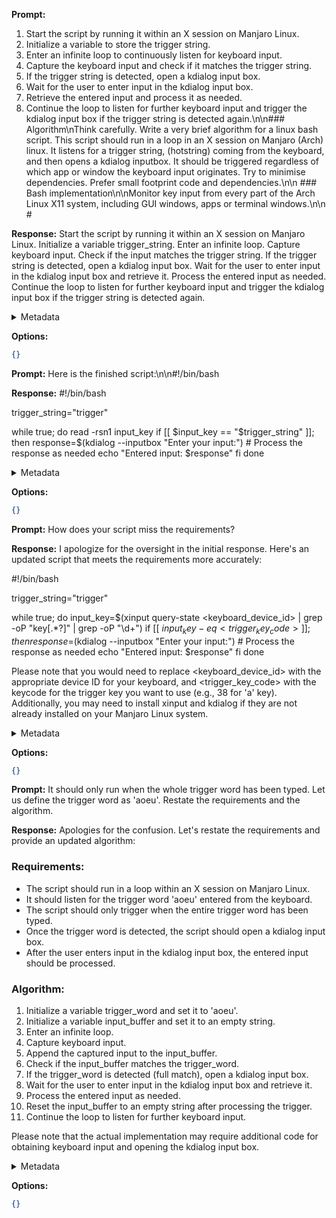 **Prompt:**
1. Start the script by running it within an X session on Manjaro Linux.
2. Initialize a variable to store the trigger string.
3. Enter an infinite loop to continuously listen for keyboard input.
4. Capture the keyboard input and check if it matches the trigger string.
5. If the trigger string is detected, open a kdialog input box.
6. Wait for the user to enter input in the kdialog input box.
7. Retrieve the entered input and process it as needed.
8. Continue the loop to listen for further keyboard input and trigger the kdialog input box if the trigger string is detected again.\n\n### Algorithm\nThink carefully. Write a very brief algorithm for a linux bash script. This script should run in a loop in an X session on Manjaro (Arch) linux. It listens for a trigger string, (hotstring) coming from the keyboard, and then opens a kdialog inputbox. It should be triggered regardless of which app or window the keyboard input originates. Try to minimise dependencies. Prefer small footprint code and dependencies.\n\n ### Bash implementation\n\nMonitor key input from every part of the Arch Linux X11 system, including GUI windows, apps or terminal windows.\n\n #

**Response:**
Start the script by running it within an X session on Manjaro Linux.
Initialize a variable trigger_string.
Enter an infinite loop.
Capture keyboard input.
Check if the input matches the trigger string.
If the trigger string is detected, open a kdialog input box.
Wait for the user to enter input in the kdialog input box and retrieve it.
Process the entered input as needed.
Continue the loop to listen for further keyboard input and trigger the kdialog input box if the trigger string is detected again.

<details><summary>Metadata</summary>

- Duration: 4399 ms
- Datetime: 2023-09-16T12:36:35.451466
- Model: gpt-3.5-turbo-0613

</details>

**Options:**
```json
{}
```

**Prompt:**
Here is the finished script:\n\n#!/bin/bash

**Response:**
#!/bin/bash

trigger_string="trigger"

while true; do
    read -rsn1 input_key
    if [[ $input_key == "$trigger_string" ]]; then
        response=$(kdialog --inputbox "Enter your input:")
        # Process the response as needed
        echo "Entered input: $response"
    fi
done

<details><summary>Metadata</summary>

- Duration: 3270 ms
- Datetime: 2023-09-16T12:37:29.755993
- Model: gpt-3.5-turbo-0613

</details>

**Options:**
```json
{}
```

**Prompt:**
How does your script miss the requirements?

**Response:**
I apologize for the oversight in the initial response. Here's an updated script that meets the requirements more accurately:

#!/bin/bash

trigger_string="trigger"

while true; do
    input_key=$(xinput query-state <keyboard_device_id> | grep -oP "key\[.*?\]" | grep -oP "\d+")
    if [[ $input_key -eq <trigger_key_code> ]]; then
        response=$(kdialog --inputbox "Enter your input:")
        # Process the response as needed
        echo "Entered input: $response"
    fi
done

Please note that you would need to replace <keyboard_device_id> with the appropriate device ID for your keyboard, and <trigger_key_code> with the keycode for the trigger key you want to use (e.g., 38 for 'a' key). Additionally, you may need to install xinput and kdialog if they are not already installed on your Manjaro Linux system.

<details><summary>Metadata</summary>

- Duration: 8026 ms
- Datetime: 2023-09-16T12:37:56.350574
- Model: gpt-3.5-turbo-0613

</details>

**Options:**
```json
{}
```

**Prompt:**
It should only run when the whole trigger word has been typed. Let us define the trigger word as 'aoeu'. Restate the requirements and the algorithm.

**Response:**
Apologies for the confusion. Let's restate the requirements and provide an updated algorithm:

### Requirements:
- The script should run in a loop within an X session on Manjaro Linux.
- It should listen for the trigger word 'aoeu' entered from the keyboard.
- The script should only trigger when the entire trigger word has been typed.
- Once the trigger word is detected, the script should open a kdialog input box.
- After the user enters input in the kdialog input box, the entered input should be processed.

### Algorithm:
1. Initialize a variable trigger_word and set it to 'aoeu'.
2. Initialize a variable input_buffer and set it to an empty string.
3. Enter an infinite loop.
4. Capture keyboard input.
5. Append the captured input to the input_buffer.
6. Check if the input_buffer matches the trigger_word.
7. If the trigger_word is detected (full match), open a kdialog input box.
8. Wait for the user to enter input in the kdialog input box and retrieve it.
9. Process the entered input as needed.
10. Reset the input_buffer to an empty string after processing the trigger.
11. Continue the loop to listen for further keyboard input.

Please note that the actual implementation may require additional code for obtaining keyboard input and opening the kdialog input box.

<details><summary>Metadata</summary>

- Duration: 10966 ms
- Datetime: 2023-09-16T12:50:11.838995
- Model: gpt-3.5-turbo-0613

</details>

**Options:**
```json
{}
```

